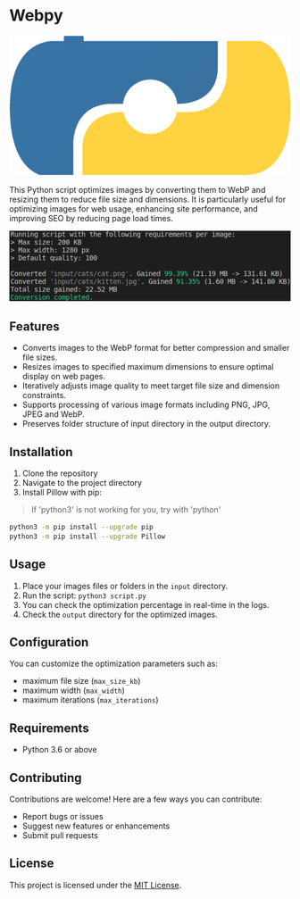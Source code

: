 # Webpy

![Webpy logo](webpy.webp)

This Python script optimizes images by converting them to WebP and resizing them to reduce file size and dimensions.
It is particularly useful for optimizing images for web usage, enhancing site performance, and improving SEO by reducing page load times.

![An example of logs when running the script](example.webp)

## Features

- Converts images to the WebP format for better compression and smaller file sizes.
- Resizes images to specified maximum dimensions to ensure optimal display on web pages.
- Iteratively adjusts image quality to meet target file size and dimension constraints.
- Supports processing of various image formats including PNG, JPG, JPEG and WebP.
- Preserves folder structure of input directory in the output directory.

## Installation

1. Clone the repository
2. Navigate to the project directory  
3. Install Pillow with pip:

> If 'python3' is not working for you, try with 'python'

```bash
python3 -m pip install --upgrade pip  
python3 -m pip install --upgrade Pillow
```

## Usage

1. Place your images files or folders in the `input` directory.  
2. Run the script: `python3 script.py`
3. You can check the optimization percentage in real-time in the logs.  
4. Check the `output` directory for the optimized images.

## Configuration  

You can customize the optimization parameters such as:

- maximum file size (`max_size_kb`)
- maximum width (`max_width`)
- maximum iterations (`max_iterations`)

## Requirements

- Python 3.6 or above

## Contributing

Contributions are welcome! Here are a few ways you can contribute:

- Report bugs or issues
- Suggest new features or enhancements  
- Submit pull requests

## License

This project is licensed under the [MIT License](LICENSE).
